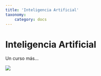 ```yaml
---
title: 'Inteligencia Artificial'
taxonomy:
    category: docs
---
```


# Inteligencia Artificial

Un curso más...

![](https://grupogaratu.com/wp-content/uploads/sites/4/2016/09/inteligencia-artificial-que-es.png)